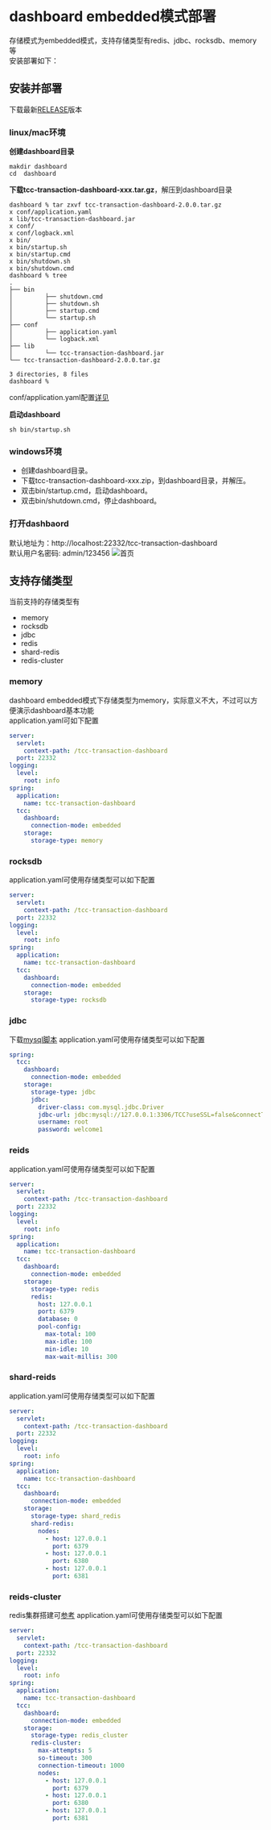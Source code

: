 # dashboard embedded模式部署
存储模式为embedded模式，支持存储类型有redis、jdbc、rocksdb、memory等  
安装部署如下：
## 安装并部署
下载最新[RELEASE](https://github.com/changmingxie/tcc-transaction/releases)版本
### linux/mac环境

**创建dashboard目录**
```shell script
makdir dashboard 
cd  dashboard  
```
**下载tcc-transaction-dashboard-xxx.tar.gz**，解压到dashboard目录  
```shell script
dashboard % tar zxvf tcc-transaction-dashboard-2.0.0.tar.gz 
x conf/application.yaml
x lib/tcc-transaction-dashboard.jar
x conf/
x conf/logback.xml
x bin/
x bin/startup.sh
x bin/startup.cmd
x bin/shutdown.sh
x bin/shutdown.cmd
dashboard % tree
.
├── bin
│         ├── shutdown.cmd
│         ├── shutdown.sh
│         ├── startup.cmd
│         └── startup.sh
├── conf
│         ├── application.yaml
│         └── logback.xml
├── lib
│         └── tcc-transaction-dashboard.jar
└── tcc-transaction-dashboard-2.0.0.tar.gz

3 directories, 8 files
dashboard % 
```
conf/application.yaml配置[详见](/zh-cn/docs/tutorial/configurations.html#dashbaord)  
  
**启动dashboard**
```shell script
sh bin/startup.sh
```
### windows环境  
- 创建dashboard目录。
- 下载tcc-transaction-dashboard-xxx.zip，到dashboard目录，并解压。
- 双击bin/startup.cmd，启动dashboard。
- 双击bin/shutdown.cmd，停止dashboard。

### 打开dashbaord
默认地址为：http://localhost:22332/tcc-transaction-dashboard  
默认用户名密码: admin/123456
![首页](../../img/dashboard/tcc_dashboard_not_login.jpg)  


## 支持存储类型
当前支持的存储类型有
- memory
- rocksdb
- jdbc
- redis
- shard-redis
- redis-cluster
### memory
dashboard embedded模式下存储类型为memory，实际意义不大，不过可以方便演示dashboard基本功能  
application.yaml可如下配置  
```yaml
server:
  servlet:
    context-path: /tcc-transaction-dashboard
  port: 22332
logging:
  level:
    root: info
spring:
  application:
    name: tcc-transaction-dashboard
  tcc:
    dashboard:
      connection-mode: embedded
    storage:
      storage-type: memory
```

### rocksdb
application.yaml可使用存储类型可以如下配置  
```yaml
server:
  servlet:
    context-path: /tcc-transaction-dashboard
  port: 22332
logging:
  level:
    root: info
spring:
  application:
    name: tcc-transaction-dashboard
  tcc:
    dashboard:
      connection-mode: embedded
    storage:
      storage-type: rocksdb

```

### jdbc
下载[mysql脚本](https://github.com/changmingxie/tcc-transaction/blob/master-2.x/tcc-transaction-core/src/main/dbscripts/db.sql)
application.yaml可使用存储类型可以如下配置  
```yaml
spring:
  tcc:
    dashboard:
      connection-mode: embedded
    storage:
      storage-type: jdbc
      jdbc:
        driver-class: com.mysql.jdbc.Driver
        jdbc-url: jdbc:mysql://127.0.0.1:3306/TCC?useSSL=false&connectTimeout=1000&socketTimeout=5000
        username: root
        password: welcome1
```


### reids
application.yaml可使用存储类型可以如下配置  
```yaml
server:
  servlet:
    context-path: /tcc-transaction-dashboard
  port: 22332
logging:
  level:
    root: info
spring:
  application:
    name: tcc-transaction-dashboard
  tcc:
    dashboard:
      connection-mode: embedded
    storage:
      storage-type: redis
      redis:
        host: 127.0.0.1
        port: 6379
        database: 0
        pool-config:
          max-total: 100
          max-idle: 100
          min-idle: 10
          max-wait-millis: 300
```

### shard-reids
application.yaml可使用存储类型可以如下配置  
```yaml
server:
  servlet:
    context-path: /tcc-transaction-dashboard
  port: 22332
logging:
  level:
    root: info
spring:
  application:
    name: tcc-transaction-dashboard
  tcc:
    dashboard:
      connection-mode: embedded
    storage:
      storage-type: shard_redis
      shard-redis:
        nodes:
          - host: 127.0.0.1
            port: 6379
          - host: 127.0.0.1
            port: 6380
          - host: 127.0.0.1
            port: 6381
```

### reids-cluster
redis集群搭建可[参考](http://www.redis.cn/topics/cluster-tutorial.html)
application.yaml可使用存储类型可以如下配置  
```yaml
server:
  servlet:
    context-path: /tcc-transaction-dashboard
  port: 22332
logging:
  level:
    root: info
spring:
  application:
    name: tcc-transaction-dashboard
  tcc:
    dashboard:
      connection-mode: embedded
    storage:
      storage-type: redis_cluster
      redis-cluster:
        max-attempts: 5
        so-timeout: 300
        connection-timeout: 1000
        nodes:
          - host: 127.0.0.1
            port: 6379
          - host: 127.0.0.1
            port: 6380
          - host: 127.0.0.1
            port: 6381
```



